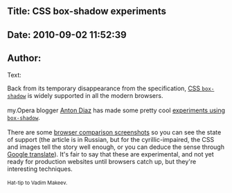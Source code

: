 Title: CSS box-shadow experiments
----
Date: 2010-09-02 11:52:39
----
Author: 
----
Text:

Back from its temporary disappearance from the specification, <a href="temporarily disappeared from the specification">CSS <code>box-shadow</code></a> is widely supported in all the modern browsers.<br/><br/>my.Opera blogger <a href="http://my.opera.com/AntonDiaz/blog/">Anton Diaz</a> has made some pretty cool <a href="http://files.myopera.com/AntonDiaz/pages/box-shadow-tricks.html" target="_blank"> experiments using <code>box-shadow</code></a>. <br/><br/>There are some <a href="http://habrahabr.ru/blogs/css/103170/" target="_blank">browser comparison screenshots</a> so you can see the state of support (the article is in Russian, but for the cyrillic-impaired, the CSS and images tell the story well enough, or you can deduce the sense through <a href="http://bit.ly/aK97Md ">Google translate</a>). It&#39;s fair to say that these are experimental, and not yet ready for production websites until browsers catch up, but they&#39;re interesting techniques.<br/><br/><small>Hat-tip to Vadim Makeev.</small>
